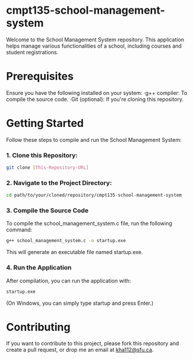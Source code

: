 # cmpt135-school-management-system
Welcome to the School Management System repository. This application helps manage various functionalities of a school, including courses and student registrations.

# Prerequisites
Ensure you have the following installed on your system:
·g++ compiler: To compile the source code.
·Git (optional): If you're cloning this repository.

# Getting Started
Follow these steps to compile and run the School Management System:

### 1. Clone this Repository:
```bash
git clone [This-Repository-URL]
```

### 2. Navigate to the Project Directory:
```bash
cd path/to/your/cloned/repository/cmpt135-school-management-system
```

### 3. Compile the Source Code
To compile the school_management_system.c file, run the following command:
```bash
g++ school_management_system.c -o startup.exe
```
This will generate an executable file named startup.exe.

### 4. Run the Application
After compilation, you can run the application with:
```bash
startup.exe
```
(On Windows, you can simply type startup and press Enter.)

# Contributing
If you want to contribute to this project, please fork this repository and create a pull request, or drop me an email at kha112@sfu.ca.

